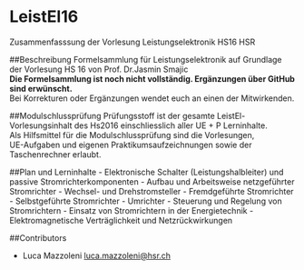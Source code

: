 # LeistEl16
Zusammenfasssung der Vorlesung Leistungselektronik HS16 HSR

##Beschreibung
Formelsammlung für Leistungselektronik auf Grundlage der Vorlesung HS 16 von Prof. Dr.Jasmin Smajic   
**Die Formelsammlung ist noch nicht vollständig. Ergänzungen über GitHub sind erwünscht.**  
Bei Korrekturen oder Ergänzungen wendet euch an einen der Mitwirkenden.

##Modulschlussprüfung
Prüfungsstoff ist der gesamte LeistEl-Vorlesungsinhalt des Hs2016 einschliesslich aller UE + P Lerninhalte.  
Als Hilfsmittel für die Modulschlussprüfung sind die Vorlesungen,  
UE-Aufgaben und eigenen Praktikumsaufzeichnungen sowie der Taschenrechner erlaubt.  

##Plan und Lerninhalte
        - Elektronische Schalter (Leistungshalbleiter) und passive Stromrichterkomponenten 
        - Aufbau und Arbeitsweise netzgeführter Stromrichter 
        - Wechsel- und Drehstromsteller 
        - Fremdgeführte Stromrichter
        - Selbstgeführte Stromrichter
        - Umrichter
        - Steuerung und Regelung von Stromrichtern
        - Einsatz von Stromrichtern in der Energietechnik
        - Elektromagnetische Verträglichkeit und Netzrückwirkungen  
        
##Contributors
   - Luca Mazzoleni luca.mazzoleni@hsr.ch  
